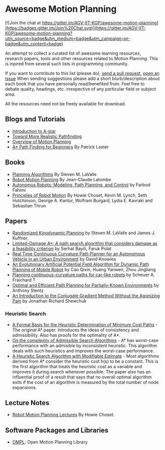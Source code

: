 Awesome Motion Planning
=======================

[![Join the chat at https://gitter.im/AGV-IIT-KGP/awesome-motion-planning](https://badges.gitter.im/Join%20Chat.svg)](https://gitter.im/AGV-IIT-KGP/awesome-motion-planning?utm_source=badge&utm_medium=badge&utm_campaign=pr-badge&utm_content=badge)

An attempt to collect a curated list of awesome learning resources, research
papers, tools and other resources related to Motion Planning. This is inpired from
several such lists in programming community.

If you want to contribute to this list (please do), [send a pull
request](https://github.com/AGV-IIT-KGP/awesome-motion-planning/compare/),
[open an
issue](https://github.com/AGV-IIT-KGP/awesome-motion-planning/issues/new) When
sending suggestions please add a short blurb/description about each book that
you have personally read/benefited from. Feel free to debate quality, headings,
etc.  irrespective of any particular field or subject area.

All the resources need not be freely available for download.


Blogs and Tutorials
-------------------

* [Introduction to A-star](http://theory.stanford.edu/~amitp/GameProgramming/AStarComparison.html)
* [Toward More Realistic Pathfinding](http://www.gamasutra.com/view/feature/131505/toward_more_realistic_pathfinding.php)
* [Overview of Motion Planning](http://www.gamasutra.com/blogs/MattKlingensmith/20130907/199787/Overview_of_Motion_Planning.php)
* [A* Path Finding for Beginners](http://www.policyalmanac.org/games/aStarTutorial.htm) By Patrick Lester

Books
------

* [Planning Algorithms](http://msl.cs.uiuc.edu/planning/index.html) By Steven M. LaValle
* [Robot Motion Planning](http://www.springer.com/engineering/robotics/book/978-0-7923-9129-6) By Jean-Claude Latombe
* [Autonomus Robots: Modeling, Path Planning, and Control](http://books.google.co.in/books?id=s7-4g1wcp8MC&lpg=PA13&dq=robot%20%2B%20planning%20%2B%20feedback%20control&pg=PR4#v=onepage&q&f=false) by Farbod Fahimi
* [Principles of Robot Motion](http://mitpress.mit.edu/books/principles-robot-motion) By Howie Choset, Kevin M. Lynch, Seth Hutchinson, George A. Kantor, Wolfram Burgard, Lydia E. Kavraki and Sebastian Thrun

Papers
------

* [Randomized Kinodynamic Planning](http://ijr.sagepub.com/content/20/5/378.full.pdf+html) by Steven M. LaValle and James J. Kuffner, 
* [Limited-Damage A*: A path search algorithm that considers damage as a feasibility criterion](http://www.sciencedirect.com/science/article/pii/S0950705110001905) by Serhat Bayili, Faruk Polat
* [Real Time Continuous Curvature Path Planner for an Autonomous Vehicle in an Urban Environment](http://cs.stanford.edu/people/davidknowles/knowles-surf06.pdf) by David Knowles
* [An Evolutionary Artificial Potential Field Algorithm for Dynamic Path Planning of Mobile Robot](http://ieeexplore.ieee.org/xpls/abs_all.jsp?arnumber=4058914&tag=1) by Cao Qixin, Huang Yanwen, Zhou Jingliang
* [Planning continuous-curvature paths for car-like robots](http://ieeexplore.ieee.org/xpls/abs_all.jsp?arnumber=568985) by Scheuer A, Fraichard T
* [Optimal and Efficient Path Planning for Partially-Known Environments](http://link.springer.com/chapter/10.1007%2F978-1-4615-6325-9_11) by Anthony Stentz
* [An Introduction to the Conjugate Gradient Method Without the Agonizing Pain](http://www.cs.cmu.edu/~quake-papers/painless-conjugate-gradient.pdf) by Jonathan Richard Shewchuk

### Heuristic Search

* [A Formal Basis for the Heuristic Determination of Minimum Cost Paths](http://ai.stanford.edu/~nilsson/OnlinePubs-Nils/PublishedPapers/astar.pdf) - The original A* paper. Introduces the ideas of consistency and admissibility. Also has proofs for the optimality of A*.
* [On the complexity of Admissible Search Algorithms](http://www.sciencedirect.com/science/article/pii/0004370277900029) - A* has worst-case performance with an admisible by inconsistent heuristic. This algorithm deals with such heuristics and improves the worst-case performance.
* [A Heuristic Search Algorithm with Modifiable Estimate](http://www.sciencedirect.com/science/article/pii/0004370284900031) - Most algorithms derived from A* consider the heuristic cost h(s) to be a constant. This is the first algorithm that treats the heuristic cost as a variable and improves it during search whenever possible. The paper also has an influential proof of a result that says that no overall optimal algorithm exits if the cost of an algorithm is measured by the total number of node expansions.

Lecture Notes
------------

* [Robot Motion Planning Lectures](http://www.cs.cmu.edu/~motionplanning/lecture/lecture.html) By Howie Choset.

Software Packages and Libraries
-------------------------------

* [OMPL](http://ompl.kavrakilab.org/): Open Motion Planning Library
